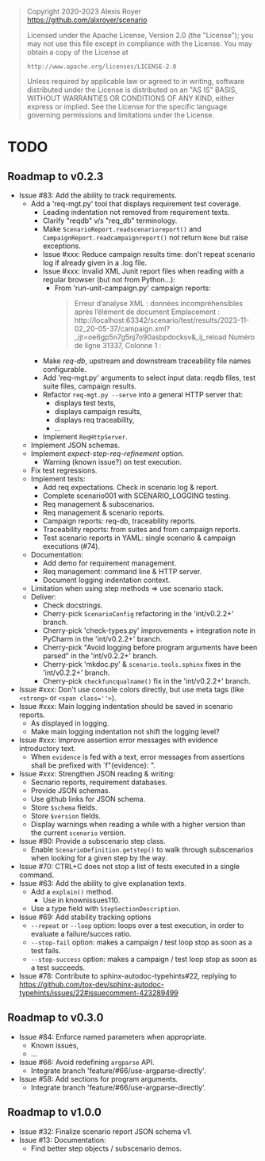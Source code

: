 > Copyright 2020-2023 Alexis Royer <https://github.com/alxroyer/scenario>
>
> Licensed under the Apache License, Version 2.0 (the "License");
> you may not use this file except in compliance with the License.
> You may obtain a copy of the License at
>
>     http://www.apache.org/licenses/LICENSE-2.0
>
> Unless required by applicable law or agreed to in writing, software
> distributed under the License is distributed on an "AS IS" BASIS,
> WITHOUT WARRANTIES OR CONDITIONS OF ANY KIND, either express or implied.
> See the License for the specific language governing permissions and
> limitations under the License.


# TODO

## Roadmap to v0.2.3

- Issue #83: Add the ability to track requirements.
    - Add a 'req-mgt.py' tool that displays requirement test coverage.
        - Leading indentation not removed from requirement texts.
        - Clarify "reqdb" v/s "req_db" terminology.
        - Make `ScenarioReport.readscenarioreport()` and `CampaignReport.readcampaignreport()` not return `None` but raise exceptions.
        - Issue #xxx: Reduce campaign results time: don't repeat scenario log if already given in a .log file.
        - Issue #xxx: Invalid XML Junit report files when reading with a regular browser (but not from Python...):
            - From 'run-unit-campaign.py' campaign reports:
              > Erreur d’analyse XML : données incompréhensibles après l’élément de document
              > Emplacement : http://localhost:63342/scenario/test/results/2023-11-02_20-05-37/campaign.xml?_ijt=oe6gp5n7g5nj7o90asbpdocksv&_ij_reload
              > Numéro de ligne 31337, Colonne 1 :
        - Make *req-db*, upstream and downstream traceability file names configurable.
        - Add 'req-mgt.py' arguments to select input data: reqdb files, test suite files, campaign results.
        - Refactor `req-mgt.py --serve` into a general HTTP server that:
            - displays test texts,
            - displays campaign results,
            - displays req traceability,
            - ...
        - Implement `ReqHttpServer`.
    - Implement JSON schemas.
    - Implement *expect-step-req-refinement* option.
        - Warning (known issue?) on test execution.
    - Fix test regressions.
    - Implement tests:
        - Add req expectations. Check in scenario log & report.
        - Complete scenario001 with SCENARIO_LOGGING testing.
        - Req management & subscenarios.
        - Req management & scenario reports.
        - Campaign reports: req-db, traceability reports.
        - Traceability reports: from suites and from campaign reports.
        - Test scenario reports in YAML: single scenario & campaign executions (#74).
    - Documentation:
        - Add demo for requirement management.
        - Req management: command line & HTTP server.
        - Document logging indentation context.
    - Limitation when using step methods => use scenario stack.
    - Deliver:
        - Check docstrings.
        - Cherry-pick `ScenarioConfig` refactoring in the 'int/v0.2.2+' branch.
        - Cherry-pick 'check-types.py' improvements + integration note in PyCharm in the 'int/v0.2.2+' branch.
        - Cherry-pick "Avoid logging before program arguments have been parsed" in the 'int/v0.2.2+' branch.
        - Cherry-pick 'mkdoc.py' & `scenario.tools.sphinx` fixes in the 'int/v0.2.2+' branch.
        - Cherry-pick `checkfuncqualname()` fix in the 'int/v0.2.2+' branch.
- Issue #xxx: Don't use console colors directly, but use meta tags (like `<strong>` or `<span class=''>`).
- Issue #xxx: Main logging indentation should be saved in scenario reports.
    - As displayed in logging.
    - Make main logging indentation not shift the logging level?
- Issue #xxx: Improve assertion error messages with evidence introductory text.
    - When `evidence` is fed with a text, error messages from assertions shall be prefixed with `f"{evidence}: ".
- Issue #xxx: Strengthen JSON reading & writing:
    - Secnario reports, requirement databases.
    - Provide JSON schemas.
    - Use github links for JSON schema.
    - Store `$schema` fields.
    - Store `$version` fields.
    - Display warnings when reading a while with a higher version than the current `scenario` version.
- Issue #80: Provide a subscenario step class.
    - Enable `ScenarioDefinition.getstep()` to walk through subscenarios when looking for a given step by the way.
- Issue #70: CTRL+C does not stop a list of tests executed in a single command.
- Issue #63: Add the ability to give explanation texts.
    - Add a `explain()` method.
        - Use in knownissues110.
    - Use a type field with `StepSectionDescription`.
- Issue #69: Add stability tracking options
    - `--repeat` or `--loop` option: loops over a test execution, in order to evaluate a failure/succes ratio.
    - `--stop-fail` option: makes a campaign / test loop stop as soon as a test fails.
    - `--stop-success` option: makes a campaign / test loop stop as soon as a test succeeds.
- Issue #78: Contribute to sphinx-autodoc-typehints#22, replying to https://github.com/tox-dev/sphinx-autodoc-typehints/issues/22#issuecomment-423289499


## Roadmap to v0.3.0

- Issue #84: Enforce named parameters when appropriate.
    - Known issues,
    - ...
- Issue #66: Avoid redefining `argparse` API.
    - Integrate branch 'feature/#66/use-argparse-directly'.
- Issue #58: Add sections for program arguments.
    - Integrate branch 'feature/#66/use-argparse-directly'.


## Roadmap to v1.0.0

- Issue #32: Finalize scenario report JSON schema v1.
- Issue #13: Documentation:
    - Find better step objects / subscenario demos.
